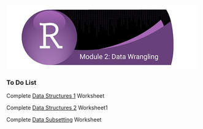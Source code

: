 ![](../fig/module_2_header.jpg)

### To Do List
Complete [Data Structures 1](https://rawcdn.githack.com/mydatastory/r_intro_class/6f7ac66a497d6190bbc4da46f2efa71261db42c5/_episodes_html/data_structures_part1.html) Worksheet

Complete [Data Structures 2](https://rawcdn.githack.com/mydatastory/r_intro_class/f5c43f29b38aa3b7f59db75ddd5fba7eaf4b022c/_episodes_html/data_structures_part2.html) Worksheet1

Complete [Data Subsetting](https://rawcdn.githack.com/mydatastory/r_intro_class/f4a71b1b9ae4020ef4465d21ff42bde504dc4be3/_episodes_html/data_subsetting.html) Worksheet
